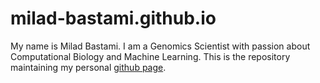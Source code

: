 # milad-bastami.github.io
My name is Milad Bastami. I am a Genomics Scientist with passion about Computational Biology and Machine Learning.
This is the repository maintaining my personal [github page](milad-bastami.github.io).
